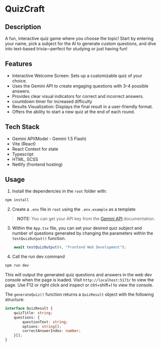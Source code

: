 # QuizCraft

## Description

A fun, interactive quiz game where you choose the topic! Start by entering your name, pick a subject for the AI to generate custom questions, and dive into text-based trivia—perfect for studying or just having fun!

## Features

* Interactive Welcome Screen: Sets up a customizable quiz of your choice.
* Uses the Gemini API to create engaging questions with 3–4 possible answers.
* Provides clear visual indicators for correct and incorrect answers.
* countdown timer for increased difficulty
* Results Visualization: Displays the final result in a user-friendly format.
* Offers the ability to start a new quiz at the end of each round.


## Tech Stack

* Gemini API(Model - Gemini 1.5 Flash)
* Vite (React)
* React Context for state
* Typescript
* HTML, SCSS
* Netlify (frontend hosting)


## Usage
1. Install the dependencies in the `root` folder with:
```bash
npm install
```
2. Create a `.env` file in `root` using the `.env.example` as a template

> **NOTE:**
> You can get your API key from the [Gemini API](https://ai.google.dev/gemini-api?gad_source=1&gclid=Cj0KCQjw7Py4BhCbARIsAMMx-_IbSjSUZIg4gAbOfmaRmAoGZFWrVv53JF4zEGSwxKRBkXcLFhCidqsaAhGmEALw_wcB&authuser=1) documentation. 

3. Within the `App.tsx` file, you can set your desired quiz subject and number of questions generated by changing the parameters within the `testQuizOutput()` function.
```typescript
    await testQuizOutput(4, "Frontend Web Development");
```
4. Call the run dev command
```bash
npm run dev
```
This will output the generated quiz questions and answers in the web dev console when the page is loaded. Visit `http://localhost:5173/` to view the page. Use F12 or right click and inspect or ctrl+shift+I to view the console.

The `generateQuiz()` function returns a `QuizResult` object with the following structure:
```typescript
interface QuizResult {
    quizTitle: string;
    questions: {
        questionText: string;
        options: string[];
        correctAnswerIndex: number;
    }[];
}
```
